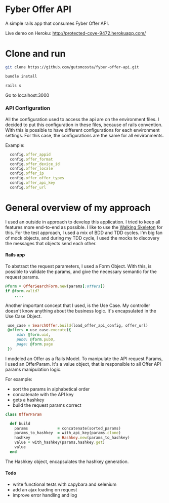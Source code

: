 # Fyber Offer API

A simple rails app that consumes Fyber Offer API.

Live demo on Heroku: http://protected-cove-9472.herokuapp.com/
  

# Clone and run

```sh
git clone https://github.com/gutomcosta/fyber-offer-api.git
```

```sh
bundle install
```

```sh
rails s
```

Go to localhost:3000

### API Configuration

All the configuration used to access the api are on the environment files.
I decided to put this configuration in these files, because of rails convention. With this is possible to have different configurations for each environment settings. For this case, the configurations are the same for all environments.

Example:

```ruby
  config.offer_appid 
  config.offer_format
  config.offer_device_id
  config.offer_locale
  config.offer_ip
  config.offer_offer_types 
  config.offer_api_key
  config.offer_url
```

# General overview of my approach

I used an outside in approach to develop this application. I tried to keep all features more end-to-end as possible. I like to use the [Walking Skeleton](http://alistair.cockburn.us/Walking+skeleton) for this.
For the test approach, I used a mix of BDD and TDD cycles. I'm big fan of mock objects, and during my TDD cycle, I used the mocks to discovery the messages that objects send each other.

#### Rails app

To abstract the request parameters, I used a Form Object. With this, is possible to validate the params, and give the necessary semantic for the request params.

```ruby
@form = OfferSearchForm.new(params[:offers])
if @form.valid? 
    ....
```

Another important concept that I used, is the Use Case. My controller doesn't know anything about the business logic. It's encapsulated in the Use Case Object.


```ruby
 use_case = SearchOffer.build(load_offer_api_config, offer_url)
 @offers = use_case.execute({
     uid: @form.uid, 
     pub0: @form.pub0, 
     page: @form.page
 })
```
I modeled an Offer as a Rails Model.
To manipulate the API request Params, I used an OfferParam. It's a value object, that is responsible to all Offer API params manipulation logic.

For example:
* sort the params in alphabetical order
* concatenate with the API key
* gets a hashkey
* build the request params correct

```ruby
class OfferParam

  def build
    params             = concatenate(sorted_params)
    params_to_hashkey  = with_api_key(params.clone)
    hashkey            = Hashkey.new(params_to_hashkey)
    value = with_hashkey(params,hashkey.get)
    value
  end
````
The Hashkey object, encapsulates the hashkey generation.

#### Todo

* write functional tests with capybara and selenium
* add an ajax loading on request
* improve error handling and log


